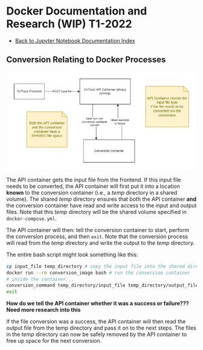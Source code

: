 # Docker Documentation and Research (WIP) T1-2022

- [Back to Jupyter Notebook Documentation Index](./Index.md)

## Conversion Relating to Docker Processes

[<img src="./docker_flow.png" />](./docker_flow.png)

The API container gets the input file from the frontend. If this input file needs to be converted, the API container will first put it into a location **known** to the conversion container (i.e., a *temp* directory in a shared volume). The shared *temp* directory ensures that both the API container **and** the conversion container have read and write access to the input and output files.
Note that this *temp* directory will be the shared volume specified in `docker-compose.yml`.

The API container will then: tell the conversion container to start, perform the conversion process, and then `exit`. Note that the conversion process will read from the *temp* directory and write the output to the *temp* directory.

The entire bash script might look something like this:

```sh
cp input_file temp_directory # copy the input file into the shared directory 
docker run --rm conversion_image bash # run the conversion container
# inside the container...
conversion_command temp_directory/input_file temp_directory/output_file # convert the input file and write to the output file
exit 
```

**How do we tell the API container whether it was a success or failure??? Need more research into this**

If the file conversion was a success, the API container will then read the output file from the temp directory and pass it on to the next steps.
The files in the *temp* directory can now be safely removed by the API container to free up space for the next conversion.


 

